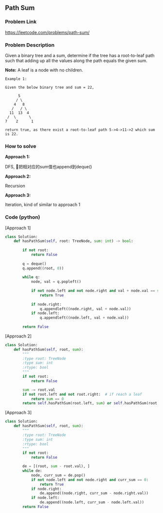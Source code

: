 ## Path Sum

### Problem Link

https://leetcode.com/problems/path-sum/

### Problem Description 

Given a binary tree and a sum, determine if the tree has a root-to-leaf path such that adding up all the values along the path equals the given sum.

**Note:** A leaf is a node with no children.


```
Example 1: 

Given the below binary tree and sum = 22,

      5
     / \
    4   8
   /   / \
  11  13  4
 /  \      \
7    2      1

return true, as there exist a root-to-leaf path 5->4->11->2 which sum is 22.
```


### How to solve 

**Approach 1:** 

DFS, 把相对应的sum值也append到deque()

**Approach 2:** 

Recursion

**Approach 3:** 

Iteration, kind of similar to approach 1

### Code (python)

[Approach 1]

```python
class Solution:
    def hasPathSum(self, root: TreeNode, sum: int) -> bool:
        
        if not root:
            return False
        
        q = deque()
        q.append((root, 0))
        
        while q:
            node, val = q.popleft()
            
            if not node.left and not node.right and val + node.val == sum:
                return True
            
            if node.right:
                q.appendleft((node.right, val + node.val))
            if node.left:
                q.appendleft((node.left, val + node.val))
                
        return False
```

[Approach 2]

```python
class Solution:
    def hasPathSum(self, root, sum):
        """
        :type root: TreeNode
        :type sum: int
        :rtype: bool
        """
        if not root:
            return False

        sum -= root.val
        if not root.left and not root.right:  # if reach a leaf
            return sum == 0
        return self.hasPathSum(root.left, sum) or self.hasPathSum(root.right, sum)
```

[Approach 3]

```python
class Solution:
    def hasPathSum(self, root, sum):
        """
        :type root: TreeNode
        :type sum: int
        :rtype: bool
        """
        if not root:
            return False

        de = [(root, sum - root.val), ]
        while de:
            node, curr_sum = de.pop()
            if not node.left and not node.right and curr_sum == 0:  
                return True
            if node.right:
                de.append((node.right, curr_sum - node.right.val))
            if node.left:
                de.append((node.left, curr_sum - node.left.val))
        return False
```